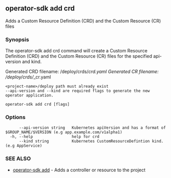 ## operator-sdk add crd

Adds a Custom Resource Definition (CRD) and the Custom Resource (CR) files

### Synopsis

The operator-sdk add crd command will create a Custom Resource Definition (CRD) 
and the Custom Resource (CR) files for the specified api-version and kind.

Generated CRD filename: <project-name>/deploy/crds/<full group>_<resource>_crd.yaml
Generated CR  filename: <project-name>/deploy/crds/<full group>_<version>_<kind>_cr.yaml

	<project-name>/deploy path must already exist
	--api-version and --kind are required flags to generate the new operator application.


```
operator-sdk add crd [flags]
```

### Options

```
      --api-version string   Kubernetes apiVersion and has a format of $GROUP_NAME/$VERSION (e.g app.example.com/v1alpha1)
  -h, --help                 help for crd
      --kind string          Kubernetes CustomResourceDefintion kind. (e.g AppService)
```

### SEE ALSO

* [operator-sdk add](operator-sdk_add.md)	 - Adds a controller or resource to the project

